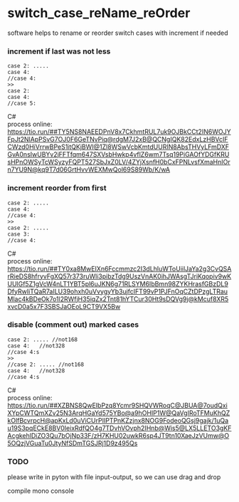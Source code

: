 # switch_case_reName_reOrder
software helps to rename or reorder switch cases with increment if needed


### increment if last was not less
```
case 2: .....  
case 4:  
//case 4:  
>>  
case 2:  
case 4:  
//case 5:  
```
C#  
process online:  
https://tio.run/##TY5NS8NAEEDPnV8x7CkhmtRUL7uk9OJBkCCt2IN6WOJYFpJt2NlApPSvG7OJ0F6GeTNvPiq@rdgM7J2xB@QCNgIQK82EdxLzHBVcIFCWzd0HiVrrwBPeS1itQKjBWI@1Zl8WSwVcbKmtdUURIN8AbsTHVyLFmDXFGvA0nsIwUBYv2jFFTfqm647SXVsbHwkp4vflZ6wm7Tsq19PiGAOfYDGfKRUsHPnOWSyTcWSyzyFQPT527SbJxZ0LV/4ZYjXsnfH0bCxFPNLvsfXmaHnIOrn7YU9N@kq9T7d06GrtHvvWEXMwQol69S89Wb/K/wA


### increment reorder from first
```
case 2: .....  
case 4:  
//case 4:  
>>  
case 2: ..... 
case 3:  
//case 4:  
```
C#  
process online:  
https://tio.run/##TY0xa8MwEIXn6Fccmmzc2I3dLhIuWToUiilJaYa2g3CvQSArRieDS8hfryvFgXQ57r373ruWli3pibzTdg9UszVnAK0ihJWAsgTJriKqopiv9wKUUlGf5Z1gVcW4nLT1YBT5pl6uJKN6g71RLSYM6IbBmn98ZYKHrasfGBzDL9DfyRwIiTQaR7aILU39ohxh0uVvygyYb3ujfcIFT99vP1PJFnOqCZtDPzgLTRauMlac4kBDeOk7o1l2RWfjH35iqZx2Tnt81hYTCur30Ht9sDQVg9j@kMcuf8XR5xvcD0a5x7F3SBSJaOEoL9CT9VX5Bw

### disable (comment out) marked cases
```
case 2: ..... //not168  
case 4:   //not328  
//case 4:s  
>>  
//case 2: ..... //not168  
case 4:   //not328  
//case 4:s    
```
C#  
process online:  
https://tio.run/##XZBNS8QwEIbPzq8Ycmr9SHQVWRoqC@JBUA@7oudQxiXYpCWTQmXZv25N3ArqHGaYd575YBo@a9hOHIP1W@QaVgIRoTFMuKhQZkOlfBcvrpcH@apKxLd0uViCUrPIIPTPnKZzjnx8NOG9FodeoQGsj9gajk/1uQau19S3pqECkE8BV0IeixRdfQO4g7TDvhVOvph2IHnb@Wis5@LX5LLETO3gKFAcgkehlDiZO3Qu7bOjNp33F/zH7KHU02uwkR6sp4JT9tn10XaeJzVUmw@O5OQzjVGuaTu0JtyNfSDmTGSJRj1D9z495Qs
### TODO
please write in pyton with file input-output, so we can use drag and drop

compile mono console

